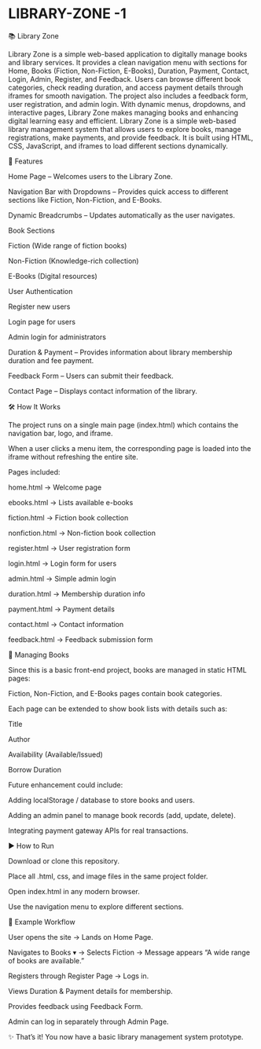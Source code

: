 # LIBRARY-ZONE -1
📚 Library Zone

Library Zone is a simple web-based application to digitally manage books and library services. It provides a clean navigation menu with sections for Home, Books (Fiction, Non-Fiction, E-Books), Duration, Payment, Contact, Login, Admin, Register, and Feedback. Users can browse different book categories, check reading duration, and access payment details through iframes for smooth navigation. The project also includes a feedback form, user registration, and admin login. With dynamic menus, dropdowns, and interactive pages, Library Zone makes managing books and enhancing digital learning easy and efficient.
Library Zone is a simple web-based library management system that allows users to explore books, manage registrations, make payments, and provide feedback. It is built using HTML, CSS, JavaScript, and iframes to load different sections dynamically.

🚀 Features

Home Page – Welcomes users to the Library Zone.

Navigation Bar with Dropdowns – Provides quick access to different sections like Fiction, Non-Fiction, and E-Books.

Dynamic Breadcrumbs – Updates automatically as the user navigates.

Book Sections

Fiction (Wide range of fiction books)

Non-Fiction (Knowledge-rich collection)

E-Books (Digital resources)

User Authentication

Register new users

Login page for users

Admin login for administrators

Duration & Payment – Provides information about library membership duration and fee payment.

Feedback Form – Users can submit their feedback.

Contact Page – Displays contact information of the library.

🛠️ How It Works

The project runs on a single main page (index.html) which contains the navigation bar, logo, and iframe.

When a user clicks a menu item, the corresponding page is loaded into the iframe without refreshing the entire site.

Pages included:

home.html → Welcome page

ebooks.html → Lists available e-books

fiction.html → Fiction book collection

nonfiction.html → Non-fiction book collection

register.html → User registration form

login.html → Login form for users

admin.html → Simple admin login

duration.html → Membership duration info

payment.html → Payment details

contact.html → Contact information

feedback.html → Feedback submission form

📖 Managing Books

Since this is a basic front-end project, books are managed in static HTML pages:

Fiction, Non-Fiction, and E-Books pages contain book categories.

Each page can be extended to show book lists with details such as:

Title

Author

Availability (Available/Issued)

Borrow Duration

Future enhancement could include:

Adding localStorage / database to store books and users.

Adding an admin panel to manage book records (add, update, delete).

Integrating payment gateway APIs for real transactions.

▶️ How to Run

Download or clone this repository.

Place all .html, css, and image files in the same project folder.

Open index.html in any modern browser.

Use the navigation menu to explore different sections.

📌 Example Workflow

User opens the site → Lands on Home Page.

Navigates to Books ▾ → Selects Fiction → Message appears “A wide range of books are available.”

Registers through Register Page → Logs in.

Views Duration & Payment details for membership.

Provides feedback using Feedback Form.

Admin can log in separately through Admin Page.

✨ That’s it! You now have a basic library management system prototype.
